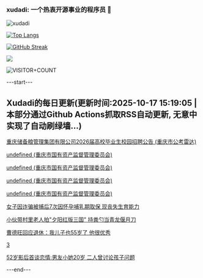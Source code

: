 ### xudadi: 一个热衷开源事业的程序员 👋

![xudadi](https://github-readme-stats-git-masterorgs-github-readme-stats-team.vercel.app/api?username=xudadi)

[![Top Langs](https://github-readme-stats.vercel.app/api/top-langs/?username=xudadi)](https://github.com/anuraghazra/github-readme-stats)

[![GitHub Streak](https://streak-stats.demolab.com?user=xudadi&locale=zh_Hans)](https://git.io/streak-stats)

![](https://raw.githubusercontent.com/xudadi/xudadi/main/assets/github-contribution-grid-snake.svg)

![VISITOR+COUNT](https://komarev.com/ghpvc/?username=xudadi&label=VISITOR+COUNT)


---start---

## Xudadi的每日更新(更新时间:2025-10-17 15:19:05 | 本部分通过Github Actions抓取RSS自动更新, 无意中实现了自动刷绿墙...)

[重庆储备粮管理集团有限公司2026届高校毕业生校园招聘公告 (重庆市公考雷达)](https://www.gongkaoleida.com/article/2652974)

[undefined (重庆市国有资产监督管理委员会)](https://dadilab.github.io/feeds/all.xml)

[undefined (重庆市国有资产监督管理委员会)](https://dadilab.github.io/feeds/all.xml)

[undefined (重庆市国有资产监督管理委员会)](https://dadilab.github.io/feeds/all.xml)

[undefined (重庆市国有资产监督管理委员会)](https://dadilab.github.io/feeds/all.xml)

[女子因诈骗被捕后7次因怀孕哺乳期取保 现丧失生育能力](https://m.163.com/news/article/KC17DV73051492T3.html)

[小伙带村里老人拍"夕阳红版三国" 持粪勺当青龙偃月刀](https://m.163.com/news/article/KC149U9N0514D3UH.html)

[曹德旺回应退休：我儿子也55岁了 他很优秀](https://m.163.com/news/article/KC131EVS0519APGA.html)

[3](https://m.163.com/touch/news/sub/domestic)

[52岁影后首谈恋情:男友小她20岁 二人曾讨论孩子问题](https://m.163.com/news/article/KBUQ9UFG053469LG.html)

---end---
